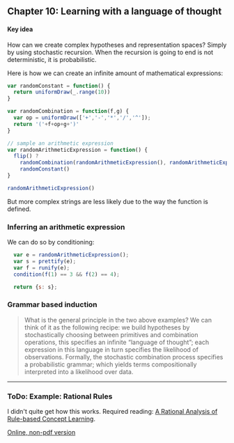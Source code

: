 ## Chapter 10: Learning with a language of thought

#### Key idea
How can we create complex hypotheses and representation spaces? Simply by using stochastic recursion. When the recursion is going to end is not deterministic, it is probabilistic. 

Here is how we can create an infinite amount of mathematical expressions:
```javascript
var randomConstant = function() {
  return uniformDraw(_.range(10))
}

var randomCombination = function(f,g) {
  var op = uniformDraw(['+','-','*','/','^']);
  return '('+f+op+g+')'
}

// sample an arithmetic expression
var randomArithmeticExpression = function() {
  flip() ? 
    randomCombination(randomArithmeticExpression(), randomArithmeticExpression()) : 
    randomConstant()
}

randomArithmeticExpression()
```

But more complex strings are less likely due to the way the function is defined.

### Inferring an arithmetic expression
We can do so by conditioning:
```javascript
  var e = randomArithmeticExpression();
  var s = prettify(e);
  var f = runify(e);
  condition(f(1) == 3 && f(2) == 4);

  return {s: s};
```

### Grammar based induction
> What is the general principle in the two above examples? We can think of it as the following recipe: we build hypotheses by stochastically choosing between primitives and combination operations, this specifies an infinite “language of thought”; each expression in this language in turn specifies the likelihood of observations. Formally, the stochastic combination process specifies a probabilistic grammar; which yields terms compositionally interpreted into a likelihood over data.
> 

---

### ToDo: Example: Rational Rules
I didn't quite get how this works. Required reading: [A Rational Analysis of Rule-based Concept Learning](https://onlinelibrary.wiley.com/doi/epdf/10.1080/03640210701802071).

[Online, non-pdf version](https://onlinelibrary.wiley.com/doi/full/10.1080/03640210701802071)